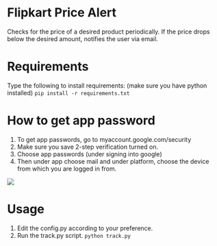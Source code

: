# Flipkart Price Alert
Checks for the price of a desired product periodically.
If the price drops below the desired amount, notifies the user via email.
# Requirements
Type the following to install requirements: (make sure you have python installed)
`pip install -r requirements.txt`
# How to get app password
1) To get app passwords, go to myaccount.google.com/security 
2) Make sure you save 2-step verification turned on.
3) Choose app passwords (under signing into google)
4) Then under app choose mail and under platform, choose the device from which you are logged in from.

![](https://devanswers.co/wp-content/uploads/2017/02/my-google-app-passwords.png)


# Usage
1) Edit the config.py according to your preference.
2) Run the track.py script. `python track.py`
